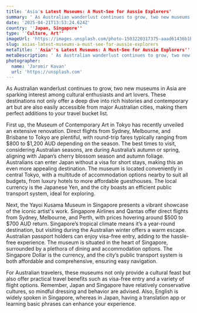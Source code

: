 ```yaml
---
title: 'Asia's Latest Museums: A Must-See for Aussie Explorers'
summary: ' As Australian wanderlust continues to grow, two new museums in Asia are sparking interest among cultural enthusiasts and art lovers. These destinatio...'
date: '2025-04-21T13:53:24.624Z'
country: ''Japan, Singapore''
type: ''Culture, Art''
imageUrl: 'https://images.unsplash.com/photo-1503220317375-aaad61436b1b'
slug: asias-latest-museums-a-must-see-for-aussie-explorers
metaTitle: ''Asia''s Latest Museums: A Must-See for Aussie Explorers''
metaDescription: ' As Australian wanderlust continues to grow, two new museums in Asia are sparking interest among cultural enthusiasts and art lovers. These destinatio...'
photographer:
  name: 'Jaromir Kavan'
  url: 'https://unsplash.com'
---
```


As Australian wanderlust continues to grow, two new museums in Asia are sparking interest among cultural enthusiasts and art lovers. These destinations not only offer a deep dive into rich histories and contemporary art but are also easily accessible from major Australian cities, making them perfect additions to your travel bucket list.

First up, the Museum of Contemporary Art in Tokyo has recently unveiled an extensive renovation. Direct flights from Sydney, Melbourne, and Brisbane to Tokyo are plentiful, with round-trip fares typically ranging from $800 to $1,200 AUD depending on the season. The best times to visit, considering Australian seasons, are during Australia’s autumn or spring, aligning with Japan’s cherry blossom season and autumn foliage. Australians can enter Japan without a visa for short stays, making this an even more appealing destination. The museum is located conveniently in central Tokyo, with a multitude of accommodation options nearby to suit all budgets, from luxury hotels to more affordable guesthouses. The local currency is the Japanese Yen, and the city boasts an efficient public transport system, ideal for exploring.

Next, the Yayoi Kusama Museum in Singapore presents a vibrant showcase of the iconic artist's work. Singapore Airlines and Qantas offer direct flights from Sydney, Melbourne, and Perth, with prices hovering around $500 to $700 AUD return. Singapore’s tropical climate means it’s a year-round destination, but visiting during the Australian winter offers a warm escape. Australian passport holders can enjoy visa-free entry, adding to the hassle-free experience. The museum is situated in the heart of Singapore, surrounded by a plethora of dining and accommodation options. The Singapore Dollar is the currency, and the city’s public transport system is both affordable and comprehensive, ensuring easy navigation.

For Australian travelers, these museums not only provide a cultural feast but also offer practical travel benefits such as visa-free entry and a variety of flight options. Remember, Japan and Singapore have relatively conservative cultures, so mindful dressing and behavior are advised. Also, English is widely spoken in Singapore, whereas in Japan, having a translation app or learning basic phrases can enhance your experience.